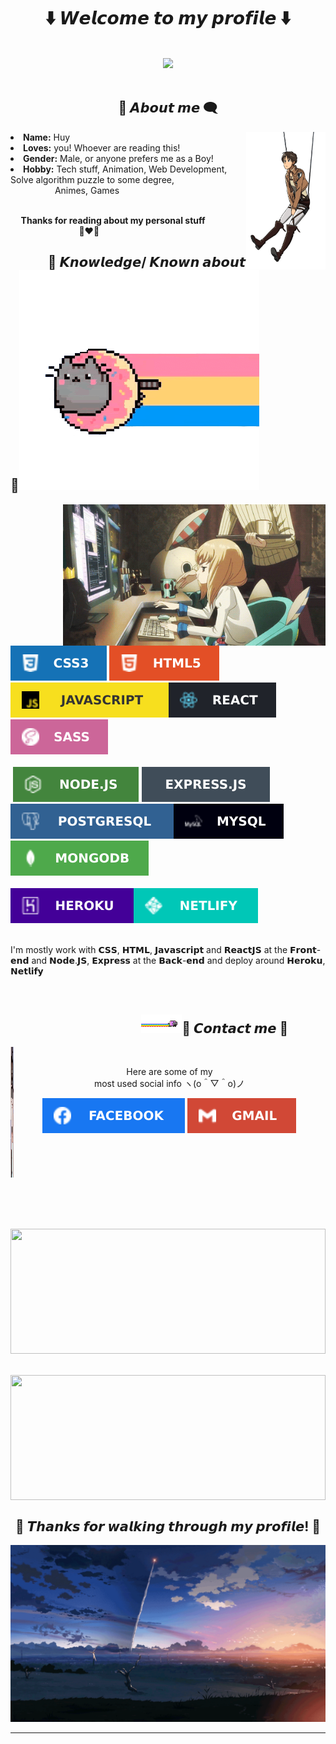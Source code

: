 <body>
<h1 align="center"> ⬇️ 𝙒𝙚𝙡𝙘𝙤𝙢𝙚 𝙩𝙤 𝙢𝙮 𝙥𝙧𝙤𝙛𝙞𝙡𝙚 ⬇️ </h1>
<br>
<div align="center">
<img src="./image/1.gif?raw=true" width ="1214px">
</div>
<br>
<div>
<h2 align="center"> 💬 𝘼𝙗𝙤𝙪𝙩 𝙢𝙚 🗨️ </h2>
<img src="./image/about-me.gif?raw=true" height = "220px" align="right">
<li>
<b>Name:</b> Huy</li>
<li>
<b>Loves:</b> you! Whoever are reading this!
</li>
<li>
<b>Gender:</b> Male, or anyone prefers me as a Boy!
</li>
<li>
<b>Hobby:</b> Tech stuff, Animation, Web Development, Solve algorithm puzzle to some degree,<br>
                  Animes, Games
</li>
<br>
<p><b>     Thanks for reading about my personal stuff<br>
                                 💯❤️‍🔥</b></p>
</div>
<div>
<h2 align="left">            📇 𝙆𝙣𝙤𝙬𝙡𝙚𝙙𝙜𝙚/ 𝙆𝙣𝙤𝙬𝙣 𝙖𝙗𝙤𝙪𝙩 📇<img src="./image/line2.gif" height ="1%"></h2>
<p>
<img src="./image/knowledge.gif?raw=true" width="420px" align="right">
</div>
<div>

<p align="left"><img src="./image/css.svg"/> <img src="./image/html.svg"/> <img src="./image/javascript.svg"/><img src="./image/React.svg"/><img src ="./image/SASS.svg"/><br><br>
 <img src="./image/Node.svg"/> <img src="./image/Express.svg"/> <img src="./image/PostgreSQL.svg"/><img src = "./image/MySQL.svg"/><img src ="./image/MongoDB.svg"/><br><br>
<img src ="./image/Heroku.svg"/><img src ="./image/Netlify.svg"/><br>

<br>
<p align="left">I'm mostly work with 𝗖𝗦𝗦, 𝗛𝗧𝗠𝗟, 𝗝𝗮𝘃𝗮𝘀𝗰𝗿𝗶𝗽𝘁 and 𝗥𝗲𝗮𝗰𝘁𝗝𝗦 at the 𝗙𝗿𝗼𝗻𝘁-𝗲𝗻𝗱 and 𝗡𝗼𝗱𝗲.𝗝𝗦, 𝗘𝘅𝗽𝗿𝗲𝘀𝘀 at the 𝗕𝗮𝗰𝗸-𝗲𝗻𝗱 and deploy around 𝗛𝗲𝗿𝗼𝗸𝘂, 𝗡𝗲𝘁𝗹𝗶𝗳𝘆</p>
</p>
<br>
<h2 align="right"><img src="./image/line1.gif" height ="30px">📝 𝘾𝙤𝙣𝙩𝙖𝙘𝙩 𝙢𝙚 📝            </h2>
<img src="./image/contact-me.gif" align="left" width="1%" height="208.5px">
<br>
<p align="center">Here are some of my  <br>
most used social info ヽ(o＾▽＾o)ノ</p>
<p align="center"><a href="https://www.facebook.com/giahuythai/" target="_blank"><img src="./image/Facebook.svg"/></a> <a href="https://mail.google.com/mail/u/0/?fs=1&tf=cm&to=thaigiahuy230299@gmail.com" target="_blank"><img src="./image/Gmail.svg"/></a></p>
</div>
<br>
<div>
<br>
<br>
<br>
<br>
<br>
<br>
<br>

<div style = "display: flex; flex-direction: column; justify-content: center; align-items: center">
    <img class="img" src ="https://github-readme-stats.vercel.app/api?username=huy232&theme=shades-of-purple&border_radius=20px&include_all_commits=true&count_private=true&show_icons=true" width = "100%" height ="200px"/>
    <br>
    <br>
    <img class="img" src = "https://github-readme-stats.vercel.app/api/top-langs/?username=huy232&layout=compact&langs_count=8&border_radius=20px&theme=shades-of-purple" width ="100%" height ="200px"/>
</div>

<h2 align="center">💖 𝙏𝙝𝙖𝙣𝙠𝙨 𝙛𝙤𝙧 𝙬𝙖𝙡𝙠𝙞𝙣𝙜 𝙩𝙝𝙧𝙤𝙪𝙜𝙝 𝙢𝙮 𝙥𝙧𝙤𝙛𝙞𝙡𝙚! 💖</h2>
<div align="center">
<img src="./image/2.gif">
</div>
<hr>
</div>

</div>
</body>
